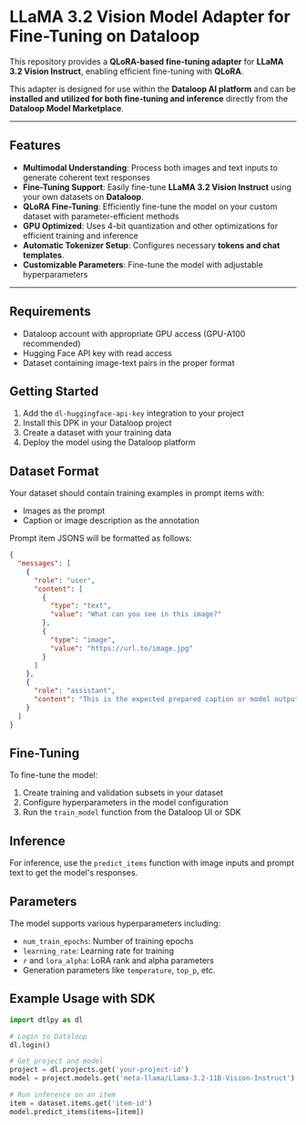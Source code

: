 # LLaMA 3.2 Vision Model Adapter for Fine-Tuning on Dataloop  

This repository provides a **QLoRA-based fine-tuning adapter** for **LLaMA 3.2 Vision Instruct**, enabling efficient fine-tuning with **QLoRA**.  

This adapter is designed for use within the **Dataloop AI platform** and can be **installed and utilized for both fine-tuning and inference** directly from the **Dataloop Model Marketplace**.

---

## Features  

- **Multimodal Understanding**: Process both images and text inputs to generate coherent text responses
- **Fine-Tuning Support**: Easily fine-tune **LLaMA 3.2 Vision Instruct** using your own datasets on **Dataloop**.  
- **QLoRA Fine-Tuning**: Efficiently fine-tune the model on your custom dataset with parameter-efficient methods
- **GPU Optimized**: Uses 4-bit quantization and other optimizations for efficient training and inference
- **Automatic Tokenizer Setup**: Configures necessary **tokens and chat templates**.  
- **Customizable Parameters**: Fine-tune the model with adjustable hyperparameters

---

## Requirements

- Dataloop account with appropriate GPU access (GPU-A100 recommended)
- Hugging Face API key with read access
- Dataset containing image-text pairs in the proper format

## Getting Started

1. Add the `dl-huggingface-api-key` integration to your project
2. Install this DPK in your Dataloop project
3. Create a dataset with your training data
4. Deploy the model using the Dataloop platform

## Dataset Format

Your dataset should contain training examples in prompt items with:

- Images as the prompt
- Caption or image description as the annotation

Prompt item JSONS will be formatted as follows:

```json
{
  "messages": [
    {
      "role": "user",
      "content": [
        {
          "type": "text",
          "value": "What can you see in this image?"
        },
        {
          "type": "image",
          "value": "https://url.to/image.jpg"
        }
      ]
    },
    {
      "role": "assistant",
      "content": "This is the expected prepared caption or model output describing the image."
    }
  ]
}
```

## Fine-Tuning

To fine-tune the model:

1. Create training and validation subsets in your dataset
2. Configure hyperparameters in the model configuration
3. Run the `train_model` function from the Dataloop UI or SDK

## Inference

For inference, use the `predict_items` function with image inputs and prompt text to get the model's responses.

## Parameters

The model supports various hyperparameters including:
- `num_train_epochs`: Number of training epochs
- `learning_rate`: Learning rate for training
- `r` and `lora_alpha`: LoRA rank and alpha parameters
- Generation parameters like `temperature`, `top_p`, etc.

## Example Usage with SDK

```python
import dtlpy as dl

# Login to Dataloop
dl.login()

# Get project and model
project = dl.projects.get('your-project-id')
model = project.models.get('meta-llama/Llama-3.2-11B-Vision-Instruct')

# Run inference on an item
item = dataset.items.get('item-id')
model.predict_items(items=[item])
```
